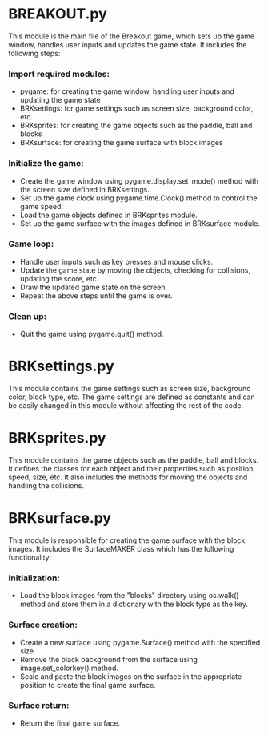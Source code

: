 # BREAKOUT.py
This module is the main file of the Breakout game, which sets up the game window, handles user inputs and updates the game state. It includes the following steps:

### Import required modules:
-  pygame: for creating the game window, handling user inputs and updating the game state
-  BRKsettings: for game settings such as screen size, background color, etc.
-  BRKsprites: for creating the game objects such as the paddle, ball and blocks
-  BRKsurface: for creating the game surface with block images

### Initialize the game:
- Create the game window using pygame.display.set_mode() method with the screen size defined in BRKsettings.
- Set up the game clock using pygame.time.Clock() method to control the game speed.
- Load the game objects defined in BRKsprites module.
- Set up the game surface with the images defined in BRKsurface module.

### Game loop:
- Handle user inputs such as key presses and mouse clicks.
- Update the game state by moving the objects, checking for collisions, updating the score, etc.
- Draw the updated game state on the screen.
- Repeat the above steps until the game is over.

### Clean up:
- Quit the game using pygame.quit() method.

# BRKsettings.py
This module contains the game settings such as screen size, background color, block type, etc. The game settings are defined as constants and can be easily changed in this module without affecting the rest of the code.

# BRKsprites.py
This module contains the game objects such as the paddle, ball and blocks. It defines the classes for each object and their properties such as position, speed, size, etc. It also includes the methods for moving the objects and handling the collisions.

# BRKsurface.py
This module is responsible for creating the game surface with the block images. It includes the SurfaceMAKER class which has the following functionality:

### Initialization:
- Load the block images from the "blocks" directory using os.walk() method and store them in a dictionary with the block type as the key.

### Surface creation:
- Create a new surface using pygame.Surface() method with the specified size.
- Remove the black background from the surface using image.set_colorkey() method.
- Scale and paste the block images on the surface in the appropriate position to create the final game surface.

### Surface return:
- Return the final game surface.
